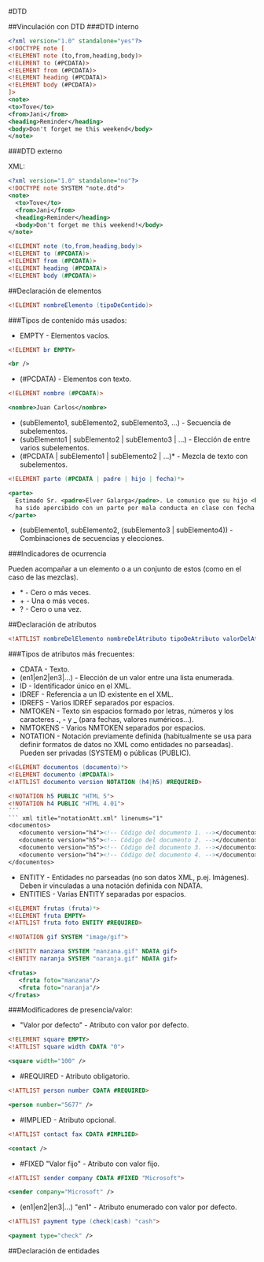#DTD

##Vinculación con DTD
###DTD interno

``` xml title="note.xml" linenums="1"
<?xml version="1.0" standalone="yes"?>
<!DOCTYPE note [
<!ELEMENT note (to,from,heading,body)>
<!ELEMENT to (#PCDATA)>
<!ELEMENT from (#PCDATA)>
<!ELEMENT heading (#PCDATA)>
<!ELEMENT body (#PCDATA)>
]>
<note>
<to>Tove</to>
<from>Jani</from>
<heading>Reminder</heading>
<body>Don't forget me this weekend</body>
</note>
```

###DTD externo

XML:
``` xml title="note.xml" linenums="1"
<?xml version="1.0" standalone="no"?>
<!DOCTYPE note SYSTEM "note.dtd">
<note>
  <to>Tove</to>
  <from>Jani</from>
  <heading>Reminder</heading>
  <body>Don't forget me this weekend!</body>
</note>
```
``` dtd title="note.dtd" linenums="1"
<!ELEMENT note (to,from,heading,body)>
<!ELEMENT to (#PCDATA)>
<!ELEMENT from (#PCDATA)>
<!ELEMENT heading (#PCDATA)>
<!ELEMENT body (#PCDATA)>
```

##Declaración de elementos

``` dtd title="element.dtd" linenums="1"
<!ELEMENT nombreElemento (tipoDeContido)>
```
###Tipos de contenido más usados:
* EMPTY - Elementos vacíos.
```dtd title="empty.dtd" linenums="1"
<!ELEMENT br EMPTY>
```
``` xml title="empty.xml" linenums="1"
<br />
```
* (#PCDATA) - Elementos con texto.
```dtd title="pcdata.dtd" linenums="1"
<!ELEMENT nombre (#PCDATA)>
```
``` xml title="pcdata.xml" linenums="1"
<nombre>Juan Carlos</nombre>
```
* (subElemento1, subElemento2, subElemento3, ...) - Secuencia de subelementos.
* (subElemento1 | subElemento2 | subElemento3 | ...) - Elección de entre varios subelementos.
* (#PCDATA | subElemento1 | subElemento2 | ...)* - Mezcla de texto con subelementos.
```dtd title="mixed.dtd" linenums="1"
<!ELEMENT parte (#PCDATA | padre | hijo | fecha)*>
```
``` xml title="mixed.xml" linenums="1"
<parte>
  Estimado Sr. <padre>Elver Galarga</padre>. Le comunico que su hijo <hijo>Jonathan Montoya</hijo>
  ha sido apercibido con un parte por mala conducta en clase con fecha <fecha>20/02/2021</fecha>.
</parte>
```
* (subElemento1, subElemento2, (subElemento3 | subElemento4)) - Combinaciones de secuencias y elecciones.

###Indicadores de ocurrencia

Pueden acompañar a un elemento o a un conjunto de estos (como en el caso de las mezclas).
* \* - Cero o más veces.
*  \+ - Una o más veces.
*  ? - Cero o una vez.

##Declaración de atributos
``` dtd title="attribute.dtd" linenums="1"
<!ATTLIST nombreDelElemento nombreDelAtributo tipoDeAtributo valorDelAtributo>
```
###Tipos de atributos más frecuentes:
* CDATA - Texto.
* (en1|en2|en3|...) - Elección de un valor entre una lista enumerada.
* ID - Identificador único en el XML.
* IDREF - Referencia a un ID existente en el XML.
* IDREFS - Varios IDREF separados por espacios.
* NMTOKEN - Texto sin espacios formado por letras, números y los caracteres **.**, **-** y **_**  (para fechas, valores numéricos...).
* NMTOKENS - Varios NMTOKEN separados por espacios.
* NOTATION - Notación previamente definida (habitualmente se usa para definir formatos de datos no XML como entidades no parseadas). Pueden ser privadas (SYSTEM) o públicas (PUBLIC).
```dtd title="notationAtt.dtd" linenums="1"
<!ELEMENT documentos (documento)*>
<!ELEMENT documento (#PCDATA)>
<!ATTLIST documento version NOTATION (h4|h5) #REQUIRED>

<!NOTATION h5 PUBLIC "HTML 5">
<!NOTATION h4 PUBLIC "HTML 4.01">
´´´
``` xml title="notationAtt.xml" linenums="1"
<documentos>
   <documento version="h4"><!-- Código del documento 1. --></documento>
   <documento version="h5"><!-- Código del documento 2. --></documento>
   <documento version="h5"><!-- Código del documento 3. --></documento>
   <documento version="h4"><!-- Código del documento 4. --></documento>
</documentos>
```
* ENTITY - Entidades no parseadas (no son datos XML, p.ej. Imágenes). Deben ir vinculadas a una notación definida con NDATA.
* ENTITIES - Varias ENTITY separadas por espacios.

```dtd title="entityAtt.dtd" linenums="1"
<!ELEMENT frutas (fruta)*>
<!ELEMENT fruta EMPTY>
<!ATTLIST fruta foto ENTITY #REQUIRED>

<!NOTATION gif SYSTEM "image/gif">

<!ENTITY manzana SYSTEM "manzana.gif" NDATA gif>
<!ENTITY naranja SYSTEM "naranja.gif" NDATA gif>
```
``` xml title="entityAtt.xml" linenums="1"
<frutas>
   <fruta foto="manzana"/>
   <fruta foto="naranja"/>
</frutas>
```

###Modificadores de presencia/valor:
* "Valor por defecto" - Atributo con valor por defecto.
```dtd title="defaultAtt.dtd" linenums="1"
<!ELEMENT square EMPTY>
<!ATTLIST square width CDATA "0">
```
``` xml title="defaultAtt.xml" linenums="1"
<square width="100" />
```
* \#REQUIRED - Atributo obligatorio.
```dtd title="requiredtAtt.dtd" linenums="1"
<!ATTLIST person number CDATA #REQUIRED>
```
``` xml title="requiredAtt.xml" linenums="1"
<person number="5677" />
```
* \#IMPLIED - Atributo opcional.
```dtd title="impliedtAtt.dtd" linenums="1"
<!ATTLIST contact fax CDATA #IMPLIED>
```
``` xml title="impliedAtt.xml" linenums="1"
<contact />
```

* \#FIXED "Valor fijo" - Atributo con valor fijo.
```dtd title="fixedtAtt.dtd" linenums="1"
<!ATTLIST sender company CDATA #FIXED "Microsoft">
```
``` xml title="fixedAtt.xml" linenums="1"
<sender company="Microsoft" />
```

* (en1|en2|en3|...) "en1" - Atributo enumerado con valor por defecto.
```dtd title="enumAtt.dtd" linenums="1"
<!ATTLIST payment type (check|cash) "cash">
```
``` xml title="enumAtt.xml" linenums="1"
<payment type="check" />
```

##Declaración de entidades